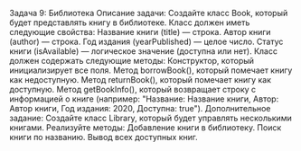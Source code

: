 Задача 9: Библиотека
Описание задачи:
Создайте класс Book, который будет представлять книгу в библиотеке. Класс должен иметь следующие свойства:
Название книги (title) — строка.
Автор книги (author) — строка.
Год издания (yearPublished) — целое число.
Статус книги (isAvailable) — логическое значение (доступна или нет).
Класс должен содержать следующие методы:
Конструктор, который инициализирует все поля.
Метод borrowBook(), который помечает книгу как недоступную.
Метод returnBook(), который помечает книгу как доступную.
Метод getBookInfo(), который возвращает строку с информацией о книге (например: "Название: Название книги, Автор: Автор книги, Год издания: 2020, Доступна: true").
Дополнительное задание:
Создайте класс Library, который будет управлять несколькими книгами. Реализуйте методы:
Добавление книги в библиотеку.
Поиск книги по названию.
Вывод всех доступных книг.
